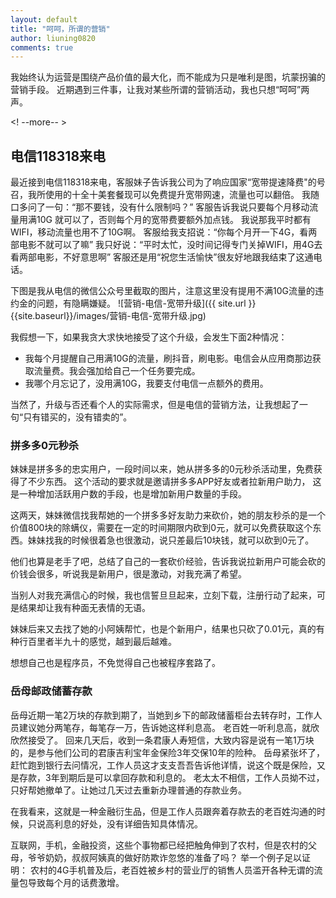 ```yaml
---
layout: default
title: "呵呵，所谓的营销"
author: liuning0820
comments: true
---
```


我始终认为运营是围绕产品价值的最大化，而不能成为只是唯利是图，坑蒙拐骗的营销手段。
近期遇到三件事，让我对某些所谓的营销活动，我也只想“呵呵”两声。

<! --more-- >

## 电信118318来电

最近接到电信118318来电，客服妹子告诉我公司为了响应国家“宽带提速降费"的号召，我所使用的十全十美套餐现可以免费提升宽带网速，流量也可以翻倍。
我随口多问了一句：“那不要钱，没有什么限制吗？”
客服告诉我说只要每个月移动流量用满10G 就可以了，否则每个月的宽带费要额外加点钱。
我说那我平时都有WIFI，移动流量也用不了10G啊。
客服给我支招说：“你每个月开一下4G，看两部电影不就可以了嘛”
我只好说：“平时太忙，没时间记得专门关掉WIFI，用4G去看两部电影，不好意思啊”
客服还是用“祝您生活愉快”很友好地跟我结束了这通电话。

下图是我从电信的微信公众号里截取的图片，注意这里没有提用不满10G流量的违约金的问题，有隐瞒嫌疑。
![营销-电信-宽带升级]({{ site.url }}{{site.baseurl}}/images/营销-电信-宽带升级.jpg)

我假想一下，如果我贪大求快地接受了这个升级，会发生下面2种情况：

- 我每个月提醒自己用满10G的流量，刷抖音，刷电影。电信会从应用商那边获取流量费。我会强加给自己一个任务要完成。
- 我哪个月忘记了，没用满10G，我要支付电信一点额外的费用。

当然了，升级与否还看个人的实际需求，但是电信的营销方法，让我想起了一句“只有错买的，没有错卖的”。

### 拼多多0元秒杀

妹妹是拼多多的忠实用户，一段时间以来，她从拼多多的0元秒杀活动里，免费获得了不少东西。
这个活动的要求就是邀请拼多多APP好友或者拉新用户助力， 这是一种增加活跃用户数的手段，也是增加新用户数量的手段。

这两天，妹妹微信找我帮她的一个拼多多好友助力来砍价，她的朋友秒杀的是一个价值800块的除螨仪，需要在一定的时间期限内砍到0元，就可以免费获取这个东西。妹妹找我的时候很着急也很激动，说只差最后10块钱，就可以砍到0元了。

他们也算是老手了吧，总结了自己的一套砍价经验，告诉我说拉新用户可能会砍的价钱会很多，听说我是新用户，很是激动，对我充满了希望。

当别人对我充满信心的时候，我也信誓旦旦起来，立刻下载，注册行动了起来，可是结果却让我有种面无表情的无语。

妹妹后来又去找了她的小阿姨帮忙，也是个新用户，结果也只砍了0.01元，真的有种行百里者半九十的感觉，越到最后越难。

​想想自己也是程序员，不免觉得自己也被程序套路了。

### 岳母邮政储蓄存款

岳母近期一笔2万块的存款到期了，当她到乡下的邮政储蓄柜台去转存时，工作人员建议她分两笔存，每笔存一万，告诉她这样利息高。
老百姓一听利息高，就欣欣然接受了。
回来几天后，收到一条君康人寿短信，大致内容是说有一笔1万块的，是参与他们公司的君康吉利宝年金保险3年交保10年的险种。
岳母紧张坏了，赶忙跑到银行去问情况，工作人员这才支支吾吾告诉他详情，说这个既是保险，又是存款，3年到期后是可以拿回存款和利息的。
老太太不相信，工作人员拗不过，只好帮她撤单了。让她过几天过去重新办理普通的存款业务。

在我看来，这就是一种金融衍生品，但是工作人员跟奔着存款去的老百姓沟通的时候，只说高利息的好处，没有详细告知具体情况。

互联网，手机，金融投资，这些个事物都已经把触角伸到了农村，但是农村的父母，爷爷奶奶，叔叔阿姨真的做好防欺诈忽悠的准备了吗？
举一个例子足以证明： 农村的4G手机普及后，老百姓被乡村的营业厅的销售人员滥开各种无谓的流量包导致每个月的话费激增。
